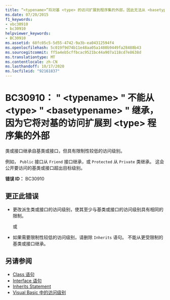 ```yaml
---
title: “<typename>”将对基 <type> 的访问扩展到程序集的外部，因此无法从 <basetypename>“<type>”继承
ms.date: 07/20/2015
f1_keywords:
- vbc30910
- bc30910
helpviewer_keywords:
- BC30910
ms.assetid: 68fc05c5-5d55-4742-9a3b-ea04312594f4
ms.openlocfilehash: 5c019f9d74b11e48aa05a1480b9449fa28488b43
ms.sourcegitcommit: ff5a4eb5cffbcac9521bc44a907a118cd7e8638d
ms.translationtype: MT
ms.contentlocale: zh-CN
ms.lasthandoff: 10/17/2020
ms.locfileid: "92161837"
---
```

# <a name="bc30910-typename-cannot-inherit-from-type-basetypename-because-it-expands-the-access-of-the-base-type-outside-the-assembly"></a>BC30910： " \<typename> " 不能从 \<type> " \<basetypename> " 继承，因为它将对基的访问扩展到 \<type> 程序集的外部

类或接口继承自基类或接口，但具有限制性较低的访问级别。

 例如， `Public` 接口从 `Friend` 接口继承，或 `Protected` 从 `Private` 类继承。 这会公开要访问的基类或接口超出目标级别。

 **错误 ID：** BC30910

## <a name="to-correct-this-error"></a>更正此错误

- 更改派生类或接口的访问级别，使其至少与基类或接口的访问级别具有相同的限制。

     或

- 如果需要限制性较低的访问级别，请删除 `Inherits` 语句。 不能从更受限制的基类或接口继承。

## <a name="see-also"></a>另请参阅

- [Class 语句](../statements/class-statement.md)
- [Interface 语句](../statements/interface-statement.md)
- [Inherits Statement](../statements/inherits-statement.md)
- [Visual Basic 中的访问级别](../../programming-guide/language-features/declared-elements/access-levels.md)
